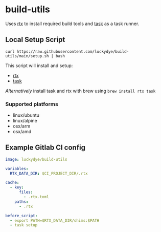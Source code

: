 # build-utils

Uses [rtx](https://github.com/jdxcode/rtx) to install required build tools and [task](https://github.com/go-task/task) as a task runner.


## Local Setup Script

`curl https://raw.githubusercontent.com/luckydye/build-utils/main/setup.sh | bash`

This script will install and setup:
- [rtx](https://github.com/jdxcode/rtx)
- [task](https://github.com/go-task/task)

*Alternatively* install task and rtx with brew using `brew install rtx task`

### Supported platforms

- linux/ubuntu
- linux/alpine
- osx/arm
- osx/amd


## Example Gitlab CI config

```yaml
image: luckydye/build-utils

variables:
  RTX_DATA_DIR: $CI_PROJECT_DIR/.rtx

cache:
  - key:
      files:
        - .rtx.toml
    paths:
      - .rtx

before_script:
  - export PATH=$RTX_DATA_DIR/shims:$PATH
  - task setup
```
